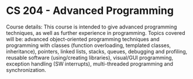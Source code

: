 # <h1><b>CS 204 - Advanced Programming</b></h1>

Course details: This course is intended to give advanced programming techniques, as well as further experience in programming. Topics covered will be: advanced object-oriented programming techniques and programming with classes (function overloading, templated classes, inheritance), pointers, linked lists, stacks, queues, debugging and profiling, reusable software (using/creating libraries), visual/GUI programming, exception handling (SW interrupts), multi-threaded programming and synchronization.
